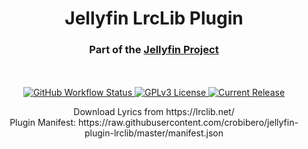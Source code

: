 <h1 align="center">Jellyfin LrcLib Plugin</h1>
<h3 align="center">Part of the <a href="https://jellyfin.org">Jellyfin Project</a></h3>

<p align="center">
<br/>
<br/>
<a href="https://github.com/crobibero/jellyfin-plugin-lrclib/actions?query=workflow%3A%22Build+Plugin%22">
<img alt="GitHub Workflow Status" src="https://img.shields.io/github/actions/workflow/status/crobibero/jellyfin-plugin-lrclib/build.yaml">
</a>
<a href="https://github.com/crobibero/jellyfin-plugin-lrclib">
<img alt="GPLv3 License" src="https://img.shields.io/github/license/crobibero/jellyfin-plugin-lrclib.svg"/>
</a>
<a href="https://github.com/jellyfin/jellyfin-plugin-lrclib/releases">
<img alt="Current Release" src="https://img.shields.io/github/release/crobibero/jellyfin-plugin-lrclib.svg"/>
</a>

<div align="center">
  Download Lyrics from https://lrclib.net/
</div>

<div align="center">
  Plugin Manifest: https://raw.githubusercontent.com/crobibero/jellyfin-plugin-lrclib/master/manifest.json
</div>
</p>
